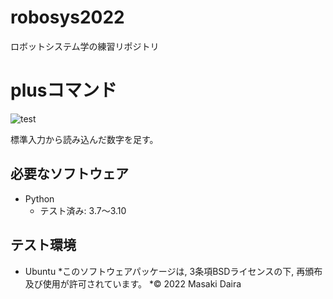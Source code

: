 # robosys2022
ロボットシステム学の練習リポジトリ

# plusコマンド
![test](https://github.com/masakidaira/robosys2022/actions/workflows/test.yml/badge.svg)

標準入力から読み込んだ数字を足す。



## 必要なソフトウェア
* Python
  * テスト済み: 3.7～3.10

## テスト環境
* Ubuntu
*このソフトウェアパッケージは, 3条項BSDライセンスの下, 再頒布及び使用が許可されています。
*© 2022 Masaki Daira
